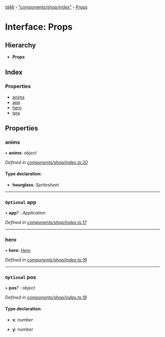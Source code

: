 [ld46](../README.md) › ["components/shop/index"](../modules/_components_shop_index_.md) › [Props](_components_shop_index_.props.md)

# Interface: Props

## Hierarchy

* **Props**

## Index

### Properties

* [anims](_components_shop_index_.props.md#anims)
* [app](_components_shop_index_.props.md#optional-app)
* [hero](_components_shop_index_.props.md#hero)
* [pos](_components_shop_index_.props.md#optional-pos)

## Properties

###  anims

• **anims**: *object*

*Defined in [components/shop/index.ts:20](https://github.com/jrod-disco/ld46-keepalive/blob/2baec31/src/components/shop/index.ts#L20)*

#### Type declaration:

* **hourglass**: *Spritesheet*

___

### `Optional` app

• **app**? : *Application*

*Defined in [components/shop/index.ts:17](https://github.com/jrod-disco/ld46-keepalive/blob/2baec31/src/components/shop/index.ts#L17)*

___

###  hero

• **hero**: *[Hero](_components_hero_index_.hero.md)*

*Defined in [components/shop/index.ts:19](https://github.com/jrod-disco/ld46-keepalive/blob/2baec31/src/components/shop/index.ts#L19)*

___

### `Optional` pos

• **pos**? : *object*

*Defined in [components/shop/index.ts:18](https://github.com/jrod-disco/ld46-keepalive/blob/2baec31/src/components/shop/index.ts#L18)*

#### Type declaration:

* **x**: *number*

* **y**: *number*
